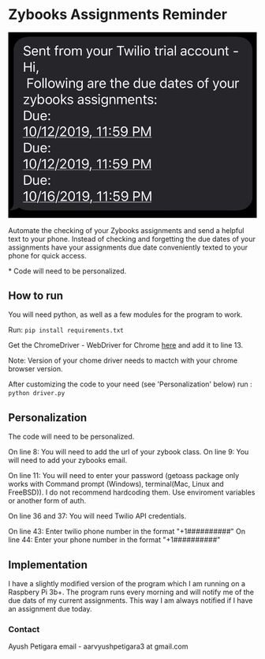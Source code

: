 # Zybooks Assignments Reminder

![](img/text.jpg)

Automate the checking of your Zybooks assignments and send a helpful text to your phone. Instead of checking and forgetting the due dates of your assignments have your assignments due date conveniently texted to your phone for quick access.

\* Code will need to be personalized.

## How to run

You will need python, as well as a few modules for the program to work.

Run: `pip install requirements.txt`
 
Get the ChromeDriver - WebDriver for Chrome [here](https://chromedriver.chromium.org/downloads) and add it to line 13.

Note: Version of your chome driver needs to mactch with your chrome browser version.
  
After customizing the code to your need (see 'Personalization' below) run : `python driver.py`
  
## Personalization

The code will need to be personalized.

On line 8: You will need to add the url of your zybook class.
On line 9: You will need to add your zybooks email.

On line 11: You will need to enter your password (getoass package only works with Command prompt (Windows), terminal(Mac, Linux and FreeBSD)). 
I do not recommend hardcoding them. Use enviroment variables or another form of auth.

On line 36 and 37: You will need Twilio API credentials. 

On line 43: Enter twilio phone number in the format "+1##########"
On line 44: Enter your phone number in the format "+1##########"

## Implementation

I have a slightly modified version of the program which I am running on a Raspbery Pi 3b+. The program runs every morning and will notify me of the due dats of my current assignments. This way I am always notified if I have an assignment due today.

### Contact

Ayush Petigara
email - aarvyushpetigara3 at gmail.com